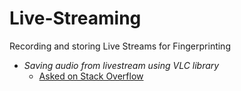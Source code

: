 # Live-Streaming
Recording and storing Live Streams for Fingerprinting

* *Saving audio from livestream using VLC library*
	* [Asked on Stack Overflow](https://stackoverflow.com/questions/48792218/saving-audio-from-livestream-using-vlc-library/)